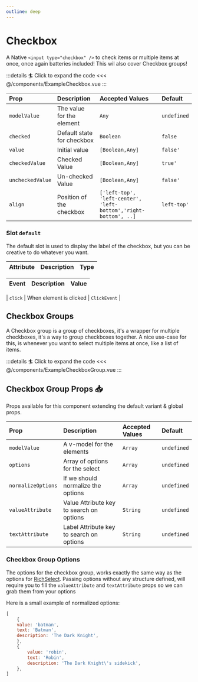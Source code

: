 ```yaml
---
outline: deep
---
```


# Checkbox

A Native `<input type="checkbox" />` to check items or multiple items at once, once again batteries included!
This wil also cover Checkbox groups!

<!--@include: ./parts/title-preview.md-->

<ExampleCheckbox />

:::details :surfer: Click to expand the code
<<< @/components/ExampleCheckbox.vue
:::

<!--@include: ./parts/title-props.md-->

| Prop             | Description                | Accepted Values                                                 | Default     |
|:-----------------|:---------------------------|:----------------------------------------------------------------|:------------|
| `modelValue`     | The value for the element  | `Any`                                                           | `undefined` |
| `checked`        | Default state for checkbox | `Boolean`                                                       | `false`     |
| `value`          | Initial value              | `[Boolean,Any]`                                                 | `false'`    |
| `checkedValue`   | Checked Value              | `[Boolean,Any]`                                                 | `true'`     |
| `uncheckedValue` | Un-checked Value           | `[Boolean,Any]`                                                 | `false'`    |
| `align`          | Position of the checkbox   | `['left-top', 'left-center', 'left-bottom','right-bottom', ..]` | `left-top'` |


<!--@include: ./parts/title-slots.md-->

### Slot `default`

The default slot is used to display the label of the checkbox, but you can be creative to do whatever you want.

| Attribute   | Description               | Type                         |
|:------------|:--------------------------|:-----------------------------|
<!--@include: ./parts/slots-default-binds.md-->


<!--@include: ./parts/slots-feedback-errors.md-->

<!--@include: ./parts/title-events.md-->

| Event   | Description             | Value     |
|:--------|:------------------------|:----------|
<!--@include: ./parts/events-model-value.md-->
| `click` | When element is clicked | `ClickEvent` |


## Checkbox Groups

A Checkbox group is a group of checkboxes, it's a wrapper for multiple checkboxes, it's a way to group checkboxes together.
A nice use-case for this, is whenever you want to select multiple items at once, like a list of items.


<ExampleCheckboxGroup />

:::details :surfer: Click to expand the code
<<< @/components/ExampleCheckboxGroup.vue
:::

## Checkbox Group Props :inbox_tray:

Props available for this component extending the default variant & global props.

| Prop               | Description                              | Accepted Values | Default     |
|:-------------------|:-----------------------------------------|:----------------|:------------|
| `modelValue`       | A v-model for the elements               | `Array`         | `undefined` |
| `options`          | Array of options for the select          | `Array`         | `undefined` |
| `normalizeOptions` | If we should normalize the options      | `Array`         | `undefined` |
| `valueAttribute`   | Value Attribute key to search on options | `String`        | `undefined` |
| `textAttribute`    | Label Attribute key to search on options | `String`        | `undefined` |

### Checkbox Group Options

The options for the checkbox group, works exactly the same way as the options for [RichSelect](/guide/components/rich-select#options).
Passing options without any structure defined, will require you to fill the `valueAttribute` and `textAttribute` props so we can grab them from your options

Here is a small example of normalized options:

```js
[
    {
    value: 'batman',
    text: 'Batman',
    description: 'The Dark Knight',
    },
    {
        value: 'robin',
        text: 'Robin',
        description: 'The Dark Knight\'s sidekick',
    },
]
```
